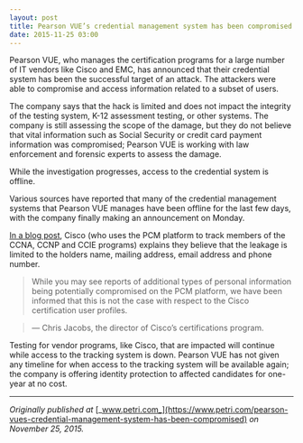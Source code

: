 ```yaml
---
layout: post
title: Pearson VUE’s credential management system has been compromised
date: 2015-11-25 03:00
---
```



Pearson VUE, who manages the certification programs for a large number of IT vendors like Cisco and EMC, has announced that their credential system has been the successful target of an attack. The attackers were able to compromise and access information related to a subset of users.

The company says that the hack is limited and does not impact the integrity of the testing system, K-12 assessment testing, or other systems. The company is still assessing the scope of the damage, but they do not believe that vital information such as Social Security or credit card payment information was compromised; Pearson VUE is working with law enforcement and forensic experts to assess the damage.

While the investigation progresses, access to the credential system is offline.

Various sources have reported that many of the credential management systems that Pearson VUE manages have been offline for the last few days, with the company finally making an announcement on Monday.

[In a blog post](https://learningnetwork.cisco.com/blogs/community_cafe/2015/11/21/certifications-tracking-system-outage-and-data-exposure), Cisco (who uses the PCM platform to track members of the CCNA, CCNP and CCIE programs) explains they believe that the leakage is limited to the holders name, mailing address, email address and phone number.

> While you may see reports of additional types of personal information being potentially compromised on the PCM platform, we have been informed that this is not the case with respect to the Cisco certification user profiles.

> — Chris Jacobs, the director of Cisco’s certifications program.

Testing for vendor programs, like Cisco, that are impacted will continue while access to the tracking system is down. Pearson VUE has not given any timeline for when access to the tracking system will be available again; the company is offering identity protection to affected candidates for one-year at no cost.

* * *

_Originally published at_ [_www.petri.com_](https://www.petri.com/pearson-vues-credential-management-system-has-been-compromised) _on November 25, 2015._
